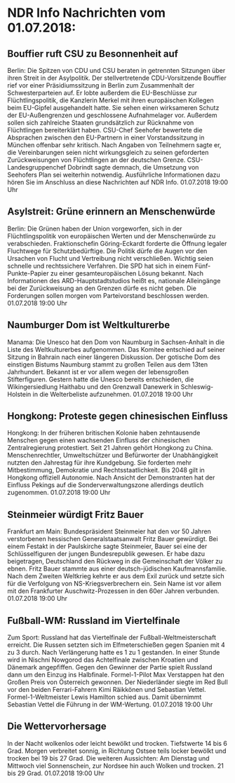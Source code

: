 # NDR Info Nachrichten vom 01.07.2018:


## Bouffier ruft CSU zu Besonnenheit auf
Berlin: Die Spitzen von CDU und CSU beraten in getrennten Sitzungen über ihren Streit in der Asylpolitik. Der stellvertretende CDU-Vorsitzende Bouffier rief vor einer Präsidiumssitzung in Berlin zum Zusammenhalt der Schwesterparteien auf. Er lobte außerdem die EU-Beschlüsse zur Flüchtlingspolitik, die Kanzlerin Merkel mit ihren europäischen Kollegen beim EU-Gipfel ausgehandelt hatte. Sie sehen einen wirksameren Schutz der EU-Außengrenzen und geschlossene Aufnahmelager vor. Außerdem sollen sich zahlreiche Staaten grundsätzlich zur Rücknahme von Flüchtlingen bereiterklärt haben. CSU-Chef Seehofer bewertete die Absprachen zwischen den EU-Partnern in einer Vorstandssitzung in München offenbar sehr kritisch. Nach Angaben von Teilnehmern sagte er, die Vereinbarungen seien nicht wirkungsgleich zu seinen geforderten Zurückweisungen von Flüchtlingen an der deutschen Grenze. CSU-Landesgruppenchef Dobrindt sagte demnach, die Umsetzung von Seehofers Plan sei weiterhin notwendig. Ausführliche Informationen dazu hören Sie im Anschluss an diese Nachrichten auf NDR Info. 01.07.2018 19:00 Uhr 

## Asylstreit: Grüne erinnern an Menschenwürde
Berlin: Die Grünen haben der Union vorgeworfen, sich in der Flüchtlingspolitik von europäischen Werten und der Menschenwürde zu verabschieden. Fraktionschefin Göring-Eckardt forderte die Öffnung legaler Fluchtwege für Schutzbedürftige. Die Politik dürfe die Augen vor den Ursachen von Flucht und Vertreibung nicht verschließen. Wichtig seien schnelle und rechtssichere Verfahren. Die SPD hat sich in einem Fünf-Punkte-Papier zu einer gesamteuropäischen Lösung bekannt. Nach Informationen des ARD-Hauptstadtstudios heißt es, nationale Alleingänge bei der Zurückweisung an den Grenzen dürfe es nicht geben. Die Forderungen sollen morgen vom Parteivorstand beschlossen werden. 01.07.2018 19:00 Uhr 

## Naumburger Dom ist Weltkulturerbe
Manama:	Die Unesco hat den Dom von Naumburg in Sachsen-Anhalt in die Liste des Weltkulturerbes aufgenommen. Das Komitee entschied auf seiner Sitzung in Bahrain nach einer längeren Diskussion. Der gotische Dom des einstigen Bistums Naumburg stammt zu großen Teilen aus dem 13ten Jahrhundert. Bekannt ist er vor allem wegen der lebensgroßen Stifterfiguren. Gestern hatte die Unesco bereits entschieden, die Wikingersiedlung Haithabu und den Grenzwall Danewerk in Schleswig-Holstein in die Welterbeliste aufzunehmen. 01.07.2018 19:00 Uhr 

## Hongkong: Proteste gegen chinesischen Einfluss
Hongkong: In der früheren britischen Kolonie haben zehntausende Menschen gegen einen wachsenden Einfluss der chinesischen Zentralregierung protestiert. Seit 21 Jahren gehört Hongkong zu China. Menschenrechtler, Umweltschützer und Befürworter der Unabhängigkeit nutzten den Jahrestag für ihre Kundgebung. Sie forderten mehr Mitbestimmung, Demokratie und Rechtsstaatlichkeit. Bis 2048 gilt in Hongkong offiziell Autonomie. Nach Ansicht der Demonstranten hat der Einfluss Pekings auf die Sonderverwaltungszone allerdings deutlich zugenommen. 01.07.2018 19:00 Uhr 

## Steinmeier würdigt Fritz Bauer
Frankfurt am Main:	Bundespräsident Steinmeier hat den vor 50 Jahren verstorbenen hessischen Generalstaatsanwalt Fritz Bauer gewürdigt. Bei einem Festakt in der Paulskirche sagte Steinmeier, Bauer sei eine der Schlüsselfiguren der jungen Bundesrepublik gewesen. Er habe dazu beigetragen, Deutschland den Rückweg in die Gemeinschaft der Völker zu ebnen. Fritz Bauer stammte aus einer deutsch-jüdischen Kaufmannsfamilie. Nach dem Zweiten Weltkrieg kehrte er aus dem Exil zurück und setzte sich für die Verfolgung von NS-Kriegsverbrechern ein. Sein Name ist vor allem mit den Frankfurter Auschwitz-Prozessen in den 60er Jahren verbunden. 01.07.2018 19:00 Uhr 

## Fußball-WM: Russland im Viertelfinale
Zum Sport:	Russland hat das Viertelfinale der Fußball-Weltmeisterschaft erreicht. Die Russen setzten sich im Elfmeterschießen gegen Spanien mit 4 zu 3 durch. Nach Verlängerung hatte es 1 zu 1 gestanden. In einer Stunde wird in Nischni Nowgorod das Achtelfinale zwischen Kroatien und Dänemark angepfiffen. Gegen den Gewinner der Partie spielt Russland dann um den Einzug ins Halbfinale. Formel-1-Pilot Max Verstappen hat den Großen Preis von Österreich gewonnen. Der Niederländer siegte im Red Bull vor den beiden Ferrari-Fahrern Kimi Räikkönen und Sebastian Vettel. Formel-1-Weltmeister Lewis Hamilton schied aus. Damit übernimmt Sebastian Vettel die Führung in der WM-Wertung. 01.07.2018 19:00 Uhr 

## Die Wettervorhersage
In der Nacht wolkenlos oder leicht bewölkt und trocken. Tiefstwerte 14 bis 6 Grad. Morgen verbreitet sonnig, in Richtung Ostsee teils locker bewölkt und trocken bei 19 bis 27 Grad. Die weiteren Aussichten: Am Dienstag und Mittwoch viel Sonnenschein, zur Nordsee hin auch Wolken und trocken. 21 bis 29 Grad. 01.07.2018 19:00 Uhr 
